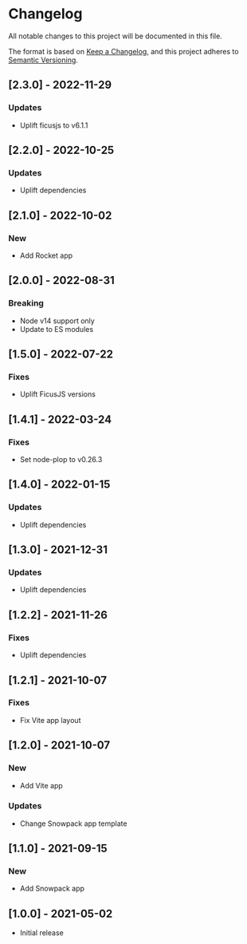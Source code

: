 # Changelog
All notable changes to this project will be documented in this file.

The format is based on [Keep a Changelog](https://keepachangelog.com/en/1.0.0/),
and this project adheres to [Semantic Versioning](https://semver.org/spec/v2.0.0.html).

## [2.3.0] - 2022-11-29

### Updates
- Uplift ficusjs to v6.1.1

## [2.2.0] - 2022-10-25

### Updates
- Uplift dependencies

## [2.1.0] - 2022-10-02

### New
- Add Rocket app

## [2.0.0] - 2022-08-31

### Breaking
- Node v14 support only
- Update to ES modules

## [1.5.0] - 2022-07-22

### Fixes
- Uplift FicusJS versions

## [1.4.1] - 2022-03-24

### Fixes
- Set node-plop to v0.26.3

## [1.4.0] - 2022-01-15

### Updates
- Uplift dependencies

## [1.3.0] - 2021-12-31

### Updates
- Uplift dependencies

## [1.2.2] - 2021-11-26

### Fixes
- Uplift dependencies

## [1.2.1] - 2021-10-07

### Fixes
- Fix Vite app layout

## [1.2.0] - 2021-10-07

### New
- Add Vite app

### Updates
- Change Snowpack app template

## [1.1.0] - 2021-09-15

### New
- Add Snowpack app

## [1.0.0] - 2021-05-02

- Initial release